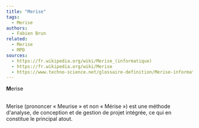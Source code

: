 ```yaml
---
title: "Merise"
tags:
  - Merise
authors:
  - Fabien Brun
related:
  - Merise
  - MPD
sources:
  - https://fr.wikipedia.org/wiki/Merise_(informatique)
  - https://fr.wikipedia.org/wiki/Merise
  - https://www.techno-science.net/glossaire-definition/Merise-informatique.html
---
```


**M**erise

</br>Merise (prononcer « Meurise » et non « Mérise ») est une méthode d'analyse, de conception et de gestion de projet intégrée, ce qui en constitue le principal atout.
